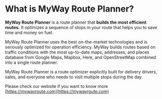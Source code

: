 # What is MyWay Route Planner?

**MyWay Route Planner** is a route planner that **builds the most efficient routes.** It optimizes a sequence of stops in your route that helps you to save time and money on fuel.

MyWay Route Planner uses the best on-the-market technologies and is seriously optimized for operation efficiency. MyWay builds routes based on traffic conditions with the most up-to-date maps, addresses, and places database from Google Maps, Mapbox, Here, and OpenStreetMap combined into a single route planner.

MyWay Route Planner is a route optimizer explicitly built for delivery drivers, sales, and everyone who needs to visit multiple stops during the day.

Please check our website if you want to know more [https://mywayroute.com](https://mywayroute.com)
